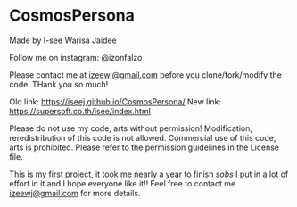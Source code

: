 # CosmosPersona

Made by I-see Warisa Jaidee 

Follow me on instagram: @izonfalzo

Please contact me at izeewj@gmail.com before you clone/fork/modify the code. THank you so much!

Old link: https://iseej.github.io/CosmosPersona/
New link: https://supersoft.co.th/isee/index.html

Please do not use my code, arts without permission! 
Modification, reredistribution of this code is not allowed. 
Commercial use of this code, arts is prohibited. Please refer to the permission guidelines in the License file.

This is my first project, it took me nearly a year to finish *sobs* I put in a lot of effort in it and I hope everyone like it!!
Feel free to contact me izeewj@gmail.com for more details.
